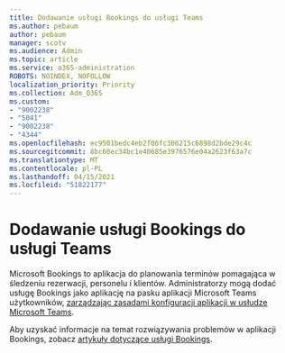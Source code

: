 ```yaml
---
title: Dodawanie usługi Bookings do usługi Teams
ms.author: pebaum
author: pebaum
manager: scotv
ms.audience: Admin
ms.topic: article
ms.service: o365-administration
ROBOTS: NOINDEX, NOFOLLOW
localization_priority: Priority
ms.collection: Adm_O365
ms.custom:
- "9002238"
- "5041"
- "9002238"
- "4344"
ms.openlocfilehash: ec9501bedc4eb2f06fc306215c6898d2bde29c4c
ms.sourcegitcommit: 8bc60ec34bc1e40685e3976576e04a2623f63a7c
ms.translationtype: MT
ms.contentlocale: pl-PL
ms.lasthandoff: 04/15/2021
ms.locfileid: "51822177"
---
```

# <a name="adding-bookings-to-teams"></a>Dodawanie usługi Bookings do usługi Teams

Microsoft Bookings to aplikacja do planowania terminów pomagająca w śledzeniu rezerwacji, personelu i klientów. Administratorzy mogą dodać usługę Bookings jako aplikację na pasku aplikacji Microsoft Teams użytkowników, [zarządzając zasadami konfiguracji aplikacji w usłudze Microsoft Teams](https://docs.microsoft.com/microsoftteams/teams-app-setup-policies).

Aby uzyskać informacje na temat rozwiązywania problemów w aplikacji Bookings, zobacz [artykuły dotyczące usługi Bookings](https://docs.microsoft.com/microsoft-365/bookings/bookings-faq).
